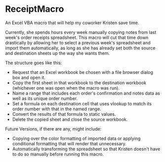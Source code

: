 # ReceiptMacro
An Excel VBA macro that will help my coworker Kristen save time.

Currently, she spends hours every week manually copying notes from last week's order receipts spreadsheet.
This macro will cut that time down drastically by allowing her to select a previous week's spreadsheet and import them automatically, as long as she has already set both the source and destination sheets up the way she wants them.

The structure goes like this:
- Request that an Excel workbook be chosen with a file browser dialog box and open it.
- Copy the first sheet in that workbook to the destination workbook (whichever one was open when the macro was run).
- Name a range that includes each order's confirmation and notes data as well as its unique order number.
- Set a formula on each destination cell that uses vlookup to match its order number with that in the named range.
- Convert the results of that formula to static values.
- Delete the copied sheet and close the source workbook.

Future Versions, if there are any, might include:
- Copying over the color formatting of imported data or applying conditional formatting that will render that unnecessary.
- Automatically transforming the spreadsheet so that Kristen doesn't have to do so manually before running this macro.
